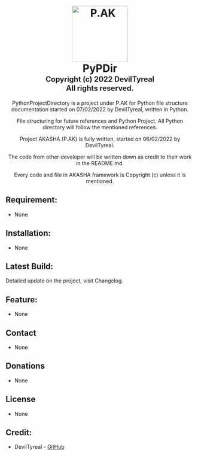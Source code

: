 <h1 align="center">
  <br>
  <a href="https://github.com/stars/DevilTyreal/lists/project-akasha"><img src="https://i.imgur.com/FT8EHpL.png" alt="P.AK" width="150"></a>
  <br>
  <b>PyPDir</b>
  <br>
  <sub><sup><b>Copyright (c) 2022 DevilTyreal</b></sup></sub>
  <br>
  <sub><sup><b>All rights reserved.</b></sup></sub>
  <br>

</h1>
<p align="center">
  PythonProjectDirectory is a project 
  under P.AK for Python file structure 
  documentation started on 07/02/2022 
  by DevilTyreal, written in Python. 
<p align="center">
  File structuring for future references
  and Python Project. All Python directory
  will follow the mentioned references.
<p align="center">
  Project AKASHA (P.AK) is fully written, 
  started on 06/02/2022 by DevilTyreal. 
<p align="center">
  The code from other developer will be 
  written down as credit to their work in 
  the README.md. 
<p align="center">
  Every code and file in AKASHA framework 
  is Copyright (c) unless it is mentioned.
<br>

## Requirement:
- None

## Installation:
- None

## Latest Build:
Detailed update on the project, visit Changelog.

## Feature:
- None

## Contact
- None

## Donations
- None

## License
- None

## Credit:
- DevilTyreal - [GitHub](https://github.com/DevilTyreal)

